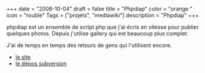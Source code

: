 +++
date = "2006-10-04"
draft = false
title = "Phpdiap"
color = "orange "
icon = "rouble"
Tags = ["projets", "mediawiki"]
description = "Phpdiap"
+++

phpdiap est un ensemble de script php que j'ai écris en vitesse pour
publier quelques photos. Depuis j'utilise gallery qui est beaucoup plus
complet.

J'ai de temps en temps des retours de gens qui l'utilisent encore.

-   [le site](http://www.tcweb.org/~phpdiap/)
-   [le dépos
    subversion](http://tcweb.org/websvn/listing.php?repname=phpdiap&path=%2F&sc=0)

